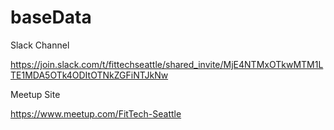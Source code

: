 # baseData

Slack Channel 

https://join.slack.com/t/fittechseattle/shared_invite/MjE4NTMxOTkwMTM1LTE1MDA5OTk4ODItOTNkZGFiNTJkNw

Meetup Site

https://www.meetup.com/FitTech-Seattle
